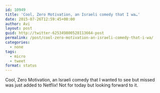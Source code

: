 ```yaml
---
id: 10949
title: 'Cool, Zero Motivation, an Israeli comedy that I wa…'
date: 2015-07-26T12:59:45+00:00
author: Avi
layout: post
guid: http://twitter-625349800528113664-post
permalink: /post/cool-zero-motivation-an-israeli-comedy-that-i-wa/
categories:
  - none
tags:
  - micro
  - tweet
format: status
---
```

Cool, Zero Motivation, an Israeli comedy that I wanted to see but missed was just added to Netflix! Not for today but looking forward to it.